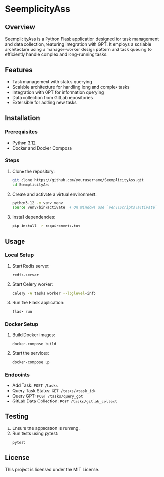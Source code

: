 # SeemplicityAss

## Overview

SeemplicityAss is a Python Flask application designed for task management and data collection, featuring integration with GPT.
It employs a scalable architecture using a manager-worker design pattern and task queuing to efficiently handle complex and long-running tasks.

## Features

- Task management with status querying
- Scalable architecture for handling long and complex tasks
- Integration with GPT for information querying
- Data collection from GitLab repositories
- Extensible for adding new tasks

## Installation

### Prerequisites

- Python 3.12
- Docker and Docker Compose

### Steps

1. Clone the repository:
    ```sh
    git clone https://github.com/yourusername/SeemplicityAss.git
    cd SeemplicityAss
    ```

2. Create and activate a virtual environment:
    ```sh
    python3.12 -m venv venv
    source venv/bin/activate  # On Windows use `venv\Scripts\activate`
    ```

3. Install dependencies:
    ```sh
    pip install -r requirements.txt
    ```

## Usage

### Local Setup

1. Start Redis server:
    ```sh
    redis-server
    ```

2. Start Celery worker:
    ```sh
    celery -A tasks worker --loglevel=info
    ```

3. Run the Flask application:
    ```sh
    flask run
    ```

### Docker Setup

1. Build Docker images:
    ```sh
    docker-compose build
    ```

2. Start the services:
    ```sh
    docker-compose up
    ```

### Endpoints

- Add Task: `POST /tasks`
- Query Task Status: `GET /tasks/<task_id>`
- Query GPT: `POST /tasks/query_gpt`
- GitLab Data Collection: `POST /tasks/gitlab_collect`

## Testing

1. Ensure the application is running.
2. Run tests using pytest:
    ```sh
    pytest
    ```

## License

This project is licensed under the MIT License.

